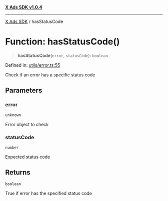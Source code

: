[**X Ads SDK v1.0.4**](../README.md)

***

[X Ads SDK](../globals.md) / hasStatusCode

# Function: hasStatusCode()

> **hasStatusCode**(`error`, `statusCode`): `boolean`

Defined in: [utils/error.ts:55](https://github.com/kage1020/x-ads-sdk/blob/main/src/utils/error.ts#L55)

Check if an error has a specific status code

## Parameters

### error

`unknown`

Error object to check

### statusCode

`number`

Expected status code

## Returns

`boolean`

True if error has the specified status code
